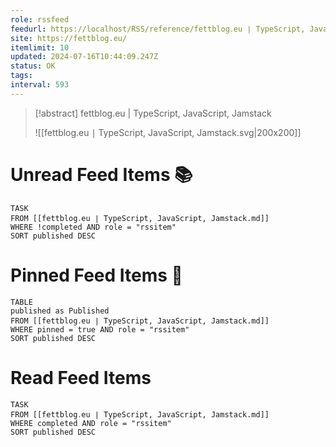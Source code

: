 ```yaml
---
role: rssfeed
feedurl: https://localhost/RSS/reference/fettblog․eu ∣ TypeScript, JavaScript, Jamstack/assets/feed.xml
site: https://fettblog.eu/
itemlimit: 10
updated: 2024-07-16T10:44:09.247Z
status: OK
tags: 
interval: 593
---
```

> [!abstract] fettblog.eu | TypeScript, JavaScript, Jamstack
> 
>
> ![[fettblog․eu ∣ TypeScript, JavaScript, Jamstack.svg|200x200]]
# Unread Feed Items 📚
~~~dataview
TASK
FROM [[fettblog․eu ∣ TypeScript, JavaScript, Jamstack.md]]
WHERE !completed AND role = "rssitem"
SORT published DESC
~~~

# Pinned Feed Items 📌
~~~dataview
TABLE
published as Published
FROM [[fettblog․eu ∣ TypeScript, JavaScript, Jamstack.md]]
WHERE pinned = true AND role = "rssitem"
SORT published DESC
~~~

# Read Feed Items
~~~dataview
TASK
FROM [[fettblog․eu ∣ TypeScript, JavaScript, Jamstack.md]]
WHERE completed AND role = "rssitem"
SORT published DESC
~~~